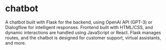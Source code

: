 # chatbot
A chatbot built with Flask for the backend, using OpenAI API (GPT-3) or Dialogflow for intelligent responses. Frontend built with HTML/CSS, and dynamic interactions are handled using JavaScript or React. Flask manages routes, and the chatbot is designed for customer support, virtual assistants, and more.
